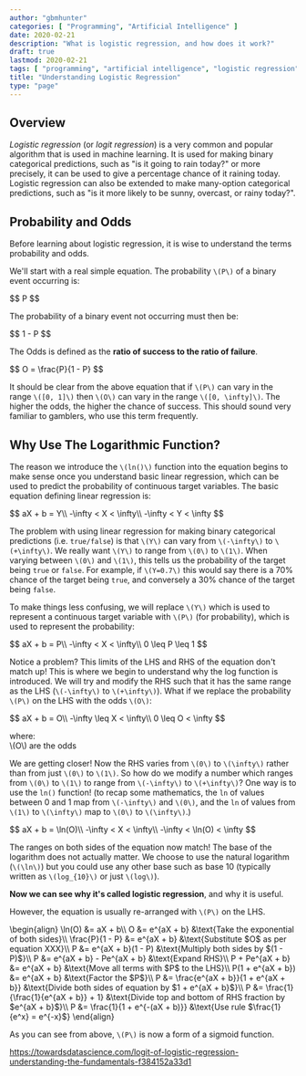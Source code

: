 ```yaml
---
author: "gbmhunter"
categories: [ "Programming", "Artificial Intelligence" ]
date: 2020-02-21
description: "What is logistic regression, and how does it work?"
draft: true
lastmod: 2020-02-21
tags: [ "programming", "artificial intelligence", "logistic regression", "logit regression", "probability", "odds" ]
title: "Understanding Logistic Regression"
type: "page"
---
```


## Overview

_Logistic regression_ (or _logit regression_) is a very common and popular algorithm that is used in machine learning. It is used for making binary categorical predictions, such as "is it going to rain today?" or more precisely, it can be used to give a percentage chance of it raining today. Logistic regression can also be extended to make many-option categorical predictions, such as "is it more likely to be sunny, overcast, or rainy today?".

## Probability and Odds

Before learning about logistic regression, it is wise to understand the terms probability and odds.

We'll start with a real simple equation. The probability `\(P\)` of a binary event occurring is:

<p>$$ P $$</p>

The probability of a binary event not occurring must then be:

<p>$$ 1 - P $$</p>

The Odds is defined as the **ratio of success to the ratio of failure**.

<p>$$ O = \frac{P}{1 - P} $$</p>

It should be clear from the above equation that if `\(P\)` can vary in the range `\([0, 1]\)` then `\(O\)` can vary in the range `\([0, \infty]\)`. The higher the odds, the higher the chance of success. This should sound very familiar to gamblers, who use this term frequently.

## Why Use The Logarithmic Function?

The reason we introduce the `\(ln()\)` function into the equation begins to make sense once you understand basic linear regression, which can be used to predict the probability of continuous target variables. The basic equation defining linear regression is:

<p>$$
aX + b = Y\\
-\infty &lt; X &lt; \infty\\
-\infty &lt; Y &lt; \infty 
$$</p>


The problem with using linear regression for making binary categorical predictions (i.e. `true/false`) is that `\(Y\)` can vary from `\(-\infty\)` to `\(+\infty\)`. We really want `\(Y\)` to range from `\(0\)` to `\(1\)`. When varying between `\(0\)` and `\(1\)`, this tells us the probability of the target being `true` or `false`. For example, if `\(Y=0.7\)` this would say there is a 70% chance of the target being `true`, and conversely a 30% chance of the target being `false`.

To make things less confusing, we will replace `\(Y\)` which is used to represent a continuous target variable with `\(P\)` (for probability), which is used to represent the probability:

<p>$$
aX + b = P\\
-\infty &lt; X &lt; \infty\\
0 \leq P \leq 1 
$$</p>

Notice a problem? This limits of the LHS and RHS of the equation don't match up! This is where we begin to understand why the log function is introduced. We will try and modify the RHS such that it has the same range as the LHS (`\(-\infty\)` to `\(+\infty\)`). What if we replace the probability `\(P\)` on the LHS with the odds `\(O\)`:

<p>$$
aX + b = O\\
-\infty \leq X &lt; \infty\\
0 \leq O &lt; \infty 
$$</p>

<p class="centered">
where:<br>
\(O\) are the odds
</p>

We are getting closer! Now the RHS varies from `\(0\)` to `\(\infty\)` rather than from just `\(0\)` to `\(1\)`. So how do we modify a number which ranges from `\(0\)` to `\(1\)` to range from `\(-\infty\)` to `\(+\infty\)`? One way is to use the `ln()` function! (to recap some mathematics, the `ln` of values between 0 and 1 map from `\(-\infty\)` and `\(0\)`, and the `ln` of values from `\(1\)` to `\(\infty\)` map to `\(0\)` to `\(\infty\)`.)

<p>$$
aX + b = \ln(O)\\
-\infty &lt; X &lt; \infty\\
-\infty &lt; \ln(O) &lt; \infty 
$$</p>

The ranges on both sides of the equation now match! The base of the logarithm does not actually matter. We choose to use the natural logarithm (`\(\ln\)`) but you could use any other base such as base 10 (typically written as `\(log_{10}\)` or just `\(log\)`).

**Now we can see why it's called logistic regression**, and why it is useful.

However, the equation is usually re-arranged with `\(P\)` on the LHS.

<p>\begin{align}
\ln(O)              &= aX + b\\
O                   &= e^{aX + b}                         &\text{Take the exponential of both sides}\\
\frac{P}{1 - P}     &= e^{aX + b}                         &\text{Substitute $O$ as per equation XXX}\\
P                   &= e^{aX + b}(1 - P)                  &\text{Multiply both sides by $(1 - P)$}\\
P                   &= e^{aX + b} - Pe^{aX + b}           &\text{Expand RHS}\\
P + Pe^{aX + b}     &= e^{aX + b}                         &\text{Move all terms with $P$ to the LHS}\\
P(1 + e^{aX + b})   &= e^{aX + b}                         &\text{Factor the $P$}\\
P                   &= \frac{e^{aX + b}}{1 + e^{aX + b}}  &\text{Divide both sides of equation by $1 + e^{aX + b}$}\\
P                   &= \frac{1}{\frac{1}{e^{aX + b}} + 1} &\text{Divide top and bottom of RHS fraction by $e^{aX + b}$}\\
P                   &= \frac{1}{1 + e^{-(aX + b)}}        &\text{Use rule $\frac{1}{e^x} = e^{-x}$}
\end{align}</p>

As you can see from above, `\(P\)` is now a form of a sigmoid function.


https://towardsdatascience.com/logit-of-logistic-regression-understanding-the-fundamentals-f384152a33d1
